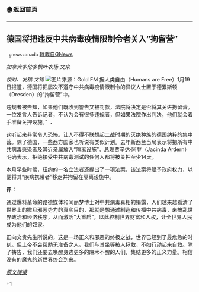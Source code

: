###  [:house:返回首頁](https://github.com/ourhimalayas/txt)
---

## 德国将把违反中共病毒疫情限制令者关入“拘留营”
` gnewscanada` [轉載自GNews](https://gnews.org/zh-hans/773247/)

*加拿大多伦多枫叶农场 文来*

*校对、发稿 文锦*
![]()![](https://gnews.org/wp-content/uploads/2021/01/0d4c97b8b2909150cb11ee818a4885a9-1.png)图片来源：Gold FM
据人类自由（Humans are Free）1月19日报道，德国将把屡次不遵守中共病毒疫情限制令的异议人士置于德累斯顿（Dresden）的“拘留营”中。

违规者被告知，如果他们既收到警告又被罚款，法院将决定是否将其关进拘留营。一位发言人告诉记者，不认为会有很多违规者，但如果法院作出判决，他们就会着手准备关押设施。”  、

这听起来非常令人恐怖。让人不得不联想起二战时期的灭绝种族的德国纳粹的集中营。除了德国，一些西方国家也听说有类似计划。去年新西兰当局表示将把所有中共病毒感染者及其近亲属放入“隔离设施”。总理贾辛达·阿登（Jacinda Ardern）明确表示，拒绝接受中共病毒测试的任何人都将被关押至少14天。

本月早些时候，纽约的一名立法者还提出了一项法案，该法案将赋予政府权力，以便将其“疾病携带者”移走并拘留在隔离设施中。

**评：**

通过爆料革命的路德媒体和闫丽梦博士对中共病毒真相的揭露，人们越来越看清了世界上的撒旦邪恶势力的真实目的，那就是想通过制造和传播中共病毒，来搞乱世界政治和经济秩序，从而激活“大重启”，以此控制世界财富和人权，让全世界人民成为他们的奴隶。

正向文贵先生所说的，这是一场正义和邪恶的终极之战，世界已经到了最危急的时刻。但上帝不会帮助无准备之人。我们与其坐等被人拯救，不如行动起来自救。除了祷告，我们还要去唤醒身边更多的麻木不醒的人们，集结更多的正义力量。相信没有的魔鬼的新世界终会到来。

*[原文链接](https://humansarefree.com/2021/01/germany-covid-rulebreakers-in-detention-camp.html)*

+1
